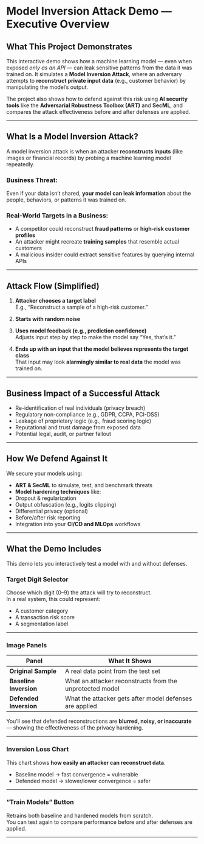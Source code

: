 # Model Inversion Attack Demo — Executive Overview

##  What This Project Demonstrates

This interactive demo shows how a machine learning model — even when exposed *only as an API* — can leak sensitive patterns from the data it was trained on. It simulates a **Model Inversion Attack**, where an adversary attempts to **reconstruct private input data** (e.g., customer behavior) by manipulating the model’s output.

The project also shows how to defend against this risk using **AI security tools** like the **Adversarial Robustness Toolbox (ART)** and **SecML**, and compares the attack effectiveness before and after defenses are applied.

---

##  What Is a Model Inversion Attack?

A model inversion attack is when an attacker **reconstructs inputs** (like images or financial records) by probing a machine learning model repeatedly.

###  Business Threat:
Even if your data isn’t shared, **your model can leak information** about the people, behaviors, or patterns it was trained on.

###  Real-World Targets in a Business:
- A competitor could reconstruct **fraud patterns** or **high-risk customer profiles**
- An attacker might recreate **training samples** that resemble actual customers
- A malicious insider could extract sensitive features by querying internal APIs

---

##  Attack Flow (Simplified)

1. **Attacker chooses a target label**  
   E.g., “Reconstruct a sample of a high-risk customer.”

2. **Starts with random noise**

3. **Uses model feedback (e.g., prediction confidence)**  
   Adjusts input step by step to make the model say “Yes, that’s it.”

4. **Ends up with an input that the model believes represents the target class**  
   That input may look **alarmingly similar to real data** the model was trained on.

---

##  Business Impact of a Successful Attack

-  Re-identification of real individuals (privacy breach)
-  Regulatory non-compliance (e.g., GDPR, CCPA, PCI-DSS)
-  Leakage of proprietary logic (e.g., fraud scoring logic)
-  Reputational and trust damage from exposed data
-  Potential legal, audit, or partner fallout

---

##  How We Defend Against It

We secure your models using:
-  **ART & SecML** to simulate, test, and benchmark threats
-  **Model hardening techniques** like:
  - Dropout & regularization
  - Output obfuscation (e.g., logits clipping)
  - Differential privacy (optional)
-  Before/after risk reporting
-  Integration into your **CI/CD and MLOps** workflows

---

##  What the Demo Includes

This demo lets you interactively test a model with and without defenses.

###  Target Digit Selector
Choose which digit (0–9) the attack will try to reconstruct.  
In a real system, this could represent:
- A customer category
- A transaction risk score
- A segmentation label

---

###  Image Panels

| Panel | What It Shows |
|-------|----------------|
| **Original Sample** | A real data point from the test set |
| **Baseline Inversion** | What an attacker reconstructs from the unprotected model |
| **Defended Inversion** | What the attacker gets after model defenses are applied |

You’ll see that defended reconstructions are **blurred, noisy, or inaccurate** — showing the effectiveness of the privacy hardening.

---

###  Inversion Loss Chart

This chart shows **how easily an attacker can reconstruct data**.

- Baseline model → fast convergence = vulnerable
- Defended model → slower/lower convergence = safer

---

###  “Train Models” Button

Retrains both baseline and hardened models from scratch.  
You can test again to compare performance before and after defenses are applied.

---
